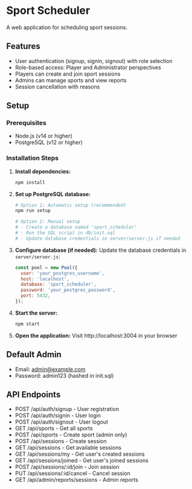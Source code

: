 # Sport Scheduler

A web application for scheduling sport sessions.

## Features

- User authentication (signup, signin, signout) with role selection
- Role-based access: Player and Administrator perspectives
- Players can create and join sport sessions
- Admins can manage sports and view reports
- Session cancellation with reasons

## Setup

### Prerequisites
- Node.js (v14 or higher)
- PostgreSQL (v12 or higher)

### Installation Steps

1. **Install dependencies:**
   ```bash
   npm install
   ```

2. **Set up PostgreSQL database:**
   ```bash
   # Option 1: Automatic setup (recommended)
   npm run setup

   # Option 2: Manual setup
   # - Create a database named 'sport_scheduler'
   # - Run the SQL script in db/init.sql
   # - Update database credentials in server/server.js if needed
   ```

3. **Configure database (if needed):**
   Update the database credentials in `server/server.js`:
   ```javascript
   const pool = new Pool({
     user: 'your_postgres_username',
     host: 'localhost',
     database: 'sport_scheduler',
     password: 'your_postgres_password',
     port: 5432,
   });
   ```

4. **Start the server:**
   ```bash
   npm start
   ```

5. **Open the application:**
   Visit http://localhost:3004 in your browser

## Default Admin

- Email: admin@example.com
- Password: admin123 (hashed in init.sql)

## API Endpoints

- POST /api/auth/signup - User registration
- POST /api/auth/signin - User login
- POST /api/auth/signout - User logout
- GET /api/sports - Get all sports
- POST /api/sports - Create sport (admin only)
- POST /api/sessions - Create session
- GET /api/sessions - Get available sessions
- GET /api/sessions/my - Get user's created sessions
- GET /api/sessions/joined - Get user's joined sessions
- POST /api/sessions/:id/join - Join session
- PUT /api/sessions/:id/cancel - Cancel session
- GET /api/admin/reports/sessions - Admin reports